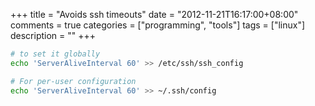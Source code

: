 +++
title = "Avoids ssh timeouts"
date = "2012-11-21T16:17:00+08:00"
comments = true
categories = ["programming", "tools"]
tags = ["linux"]
description = ""
+++


```sh
# to set it globally
echo 'ServerAliveInterval 60' >> /etc/ssh/ssh_config

# For per-user configuration
echo 'ServerAliveInterval 60' >> ~/.ssh/config
```
<!--more-->